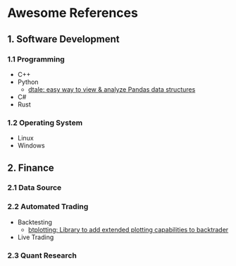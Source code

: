 # Awesome References

## 1. Software Development

### 1.1 Programming
- C++
- Python
  - [dtale: easy way to view & analyze Pandas data structures](https://github.com/man-group/dtale)
- C#
- Rust

### 1.2 Operating System
- Linux
- Windows

## 2. Finance

### 2.1 Data Source

### 2.2 Automated Trading
- Backtesting
  - [btplotting: Library to add extended plotting capabilities to backtrader ](https://github.com/happydasch/btplotting)
- Live Trading

### 2.3 Quant Research
